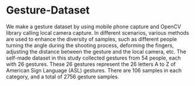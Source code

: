 # Gesture-Dataset
We make a gesture dataset by using mobile phone capture and OpenCV library calling local camera capture. In different scenarios, various methods are used to enhance the diversity of samples, such as different people turning the angle during the shooting process, deforming the fingers, adjusting the distance between the gesture and the local camera, etc. The self-made dataset in this study collected gestures from 54 people, each with 26 gestures. These 26 gestures represent the 26 letters A to Z of American Sign Language (ASL) gestures. There are 106 samples in each category, and a total of 2756 gesture samples.

